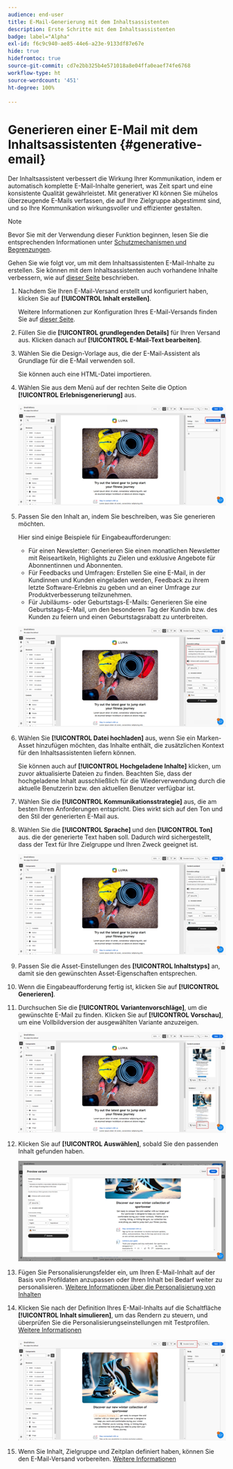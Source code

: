 ```yaml
---
audience: end-user
title: E-Mail-Generierung mit dem Inhaltsassistenten
description: Erste Schritte mit dem Inhaltsassistenten
badge: label="Alpha"
exl-id: f6c9c940-ae85-44e6-a23e-9133df87e67e
hide: true
hidefromtoc: true
source-git-commit: cd7e2bb325b4e571018a8e04ffa0eaef74fe6768
workflow-type: ht
source-wordcount: '451'
ht-degree: 100%

---
```


# Generieren einer E-Mail mit dem Inhaltsassistenten {#generative-email}

Der Inhaltsassistent verbessert die Wirkung Ihrer Kommunikation, indem er automatisch komplette E-Mail-Inhalte generiert, was Zeit spart und eine konsistente Qualität gewährleistet. Mit generativer KI können Sie mühelos überzeugende E-Mails verfassen, die auf Ihre Zielgruppe abgestimmt sind, und so Ihre Kommunikation wirkungsvoller und effizienter gestalten.

>[!NOTE]
>
>Bevor Sie mit der Verwendung dieser Funktion beginnen, lesen Sie die entsprechenden Informationen unter [Schutzmechanismen und Begrenzungen](generative-gs.md#guardrails-and-limitations).


Gehen Sie wie folgt vor, um mit dem Inhaltsassistenten E-Mail-Inhalte zu erstellen. Sie können mit dem Inhaltsassistenten auch vorhandene Inhalte verbessern, wie auf [dieser Seite](generative-content.md) beschrieben.

1. Nachdem Sie Ihren E-Mail-Versand erstellt und konfiguriert haben, klicken Sie auf **[!UICONTROL Inhalt erstellen]**.

   Weitere Informationen zur Konfiguration Ihres E-Mail-Versands finden Sie auf [dieser Seite](../email/create-email-content.md).

1. Füllen Sie die **[!UICONTROL grundlegenden Details]** für Ihren Versand aus. Klicken danach auf **[!UICONTROL E-Mail-Text bearbeiten]**.

1. Wählen Sie die Design-Vorlage aus, die der E-Mail-Assistent als Grundlage für die E-Mail verwenden soll.

   Sie können auch eine HTML-Datei importieren.

1. Wählen Sie aus dem Menü auf der rechten Seite die Option **[!UICONTROL Erlebnisgenerierung]** aus.

   ![](assets/email-genai-1.png)

1. Passen Sie den Inhalt an, indem Sie beschreiben, was Sie generieren möchten.

   Hier sind einige Beispiele für Eingabeaufforderungen:

   * Für einen Newsletter: Generieren Sie einen monatlichen Newsletter mit Reiseartikeln, Highlights zu Zielen und exklusive Angebote für Abonnentinnen und Abonnenten.
   * Für Feedbacks und Umfragen: Erstellen Sie eine E-Mail, in der Kundinnen und Kunden eingeladen werden, Feedback zu ihrem letzte Software-Erlebnis zu geben und an einer Umfrage zur Produktverbesserung teilzunehmen.
   * Für Jubiläums- oder Geburtstags-E-Mails: Generieren Sie eine Geburtstags-E-Mail, um den besonderen Tag der Kundin bzw. des Kunden zu feiern und einen Geburtstagsrabatt zu unterbreiten.

   ![](assets/email-genai-2.png)

1. Wählen Sie **[!UICONTROL Datei hochladen]** aus, wenn Sie ein Marken-Asset hinzufügen möchten, das Inhalte enthält, die zusätzlichen Kontext für den Inhaltsassistenten liefern können.

   Sie können auch auf **[!UICONTROL Hochgeladene Inhalte]** klicken, um zuvor aktualisierte Dateien zu finden. Beachten Sie, dass der hochgeladene Inhalt ausschließlich für die Wiederverwendung durch die aktuelle Benutzerin bzw. den aktuellen Benutzer verfügbar ist.

1. Wählen Sie die **[!UICONTROL Kommunikationsstrategie]** aus, die am besten Ihren Anforderungen entspricht. Dies wirkt sich auf den Ton und den Stil der generierten E-Mail aus.

1. Wählen Sie die **[!UICONTROL Sprache]** und den **[!UICONTROL Ton]** aus. die der generierte Text haben soll. Dadurch wird sichergestellt, dass der Text für Ihre Zielgruppe und Ihren Zweck geeignet ist.

   ![](assets/email-genai-3.png)

1. Passen Sie die Asset-Einstellungen des **[!UICONTROL Inhaltstyps]** an, damit sie den gewünschten Asset-Eigenschaften entsprechen.

1. Wenn die Eingabeaufforderung fertig ist, klicken Sie auf **[!UICONTROL Generieren]**.

1. Durchsuchen Sie die **[!UICONTROL Variantenvorschläge]**, um die gewünschte E-Mail zu finden. Klicken Sie auf **[!UICONTROL Vorschau]**, um eine Vollbildversion der ausgewählten Variante anzuzeigen.

   ![](assets/email-genai-4.png)

1. Klicken Sie auf **[!UICONTROL Auswählen]**, sobald Sie den passenden Inhalt gefunden haben.

   ![](assets/email-genai-5.png)

1. Fügen Sie Personalisierungsfelder ein, um Ihren E-Mail-Inhalt auf der Basis von Profildaten anzupassen oder Ihren Inhalt bei Bedarf weiter zu personalisieren. [Weitere Informationen über die Personalisierung von Inhalten](../personalization/personalize.md)

1. Klicken Sie nach der Definition Ihres E-Mail-Inhalts auf die Schaltfläche **[!UICONTROL Inhalt simulieren]**, um das Rendern zu steuern, und überprüfen Sie die Personalisierungseinstellungen mit Testprofilen. [Weitere Informationen](../preview-test/preview-content.md)

   ![](assets/email-genai-6.png)

1. Wenn Sie Inhalt, Zielgruppe und Zeitplan definiert haben, können Sie den E-Mail-Versand vorbereiten. [Weitere Informationen](../monitor/prepare-send.md)
